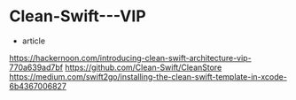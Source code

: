 # Clean-Swift---VIP



- article

https://hackernoon.com/introducing-clean-swift-architecture-vip-770a639ad7bf
https://github.com/Clean-Swift/CleanStore
https://medium.com/swift2go/installing-the-clean-swift-template-in-xcode-6b4367006827
